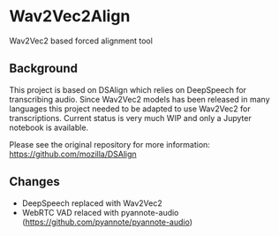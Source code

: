 # Wav2Vec2Align
Wav2Vec2 based forced alignment tool

## Background
This project is based on DSAlign which relies on DeepSpeech for transcribing audio. Since Wav2Vec2 models has been released in many languages this project needed to be adapted to use Wav2Vec2 for transcriptions. Current status is very much WIP and only a Jupyter notebook is available.

Please see the original repository for more information: https://github.com/mozilla/DSAlign

## Changes
* DeepSpeech replaced with Wav2Vec2
* WebRTC VAD relaced with pyannote-audio (https://github.com/pyannote/pyannote-audio)